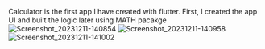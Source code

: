 Calculator is the first app I have created with flutter. First, I created the app UI and built the logic later using MATH pacakge
![Screenshot_20231211-140854](https://github.com/vyanky03/CalculatorApp/assets/99646164/877034ae-88ea-47cf-82bd-476f54046b42)
![Screenshot_20231211-140958](https://github.com/vyanky03/CalculatorApp/assets/99646164/ab637ceb-260a-495a-8428-bd13df4a63d2)
![Screenshot_20231211-141002](https://github.com/vyanky03/CalculatorApp/assets/99646164/2f151ca2-75fe-4930-a96c-d064e4bac572)
